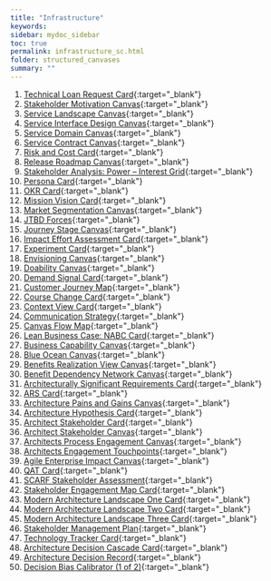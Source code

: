 ```yaml
---
title: "Infrastructure"
keywords: 
sidebar: mydoc_sidebar
toc: true
permalink: infrastructure_sc.html
folder: structured_canvases
summary: ""
---
```


1. [Technical Loan Request Card](technical_loan_request_card.md){:target="_blank"}
2. [Stakeholder Motivation Canvas](stakeholder_motivation_canvas.md){:target="_blank"}
3. [Service Landscape Canvas](service_landscape_canvas.md){:target="_blank"}
4. [Service Interface Design Canvas](service_interface_design_canvas.md){:target="_blank"}
5. [Service Domain Canvas](service_domain_canvas.md){:target="_blank"}
6. [Service Contract Canvas](service_contract_canvas.md){:target="_blank"}
7. [Risk and Cost Card](risk_and_cost_card.md){:target="_blank"}
8. [Release Roadmap Canvas](release_roadmap_canvas.md){:target="_blank"}
9. [Stakeholder Analysis: Power – Interest Grid](power_interest_grid.md){:target="_blank"}
10. [Persona Card](persona_card.md){:target="_blank"}
11. [OKR Card](okr_card.md){:target="_blank"}
12. [Mission Vision Card](mission_vision_card.md){:target="_blank"}
13. [Market Segmentation Canvas](market_segmentation_canvas.md){:target="_blank"}
14. [JTBD Forces](jtbd_forces.md){:target="_blank"}
15. [Journey Stage Canvas](journey_stage_canvas.md){:target="_blank"}
16. [Impact Effort Assessment Card](impact_effort_assessment_card.md){:target="_blank"}
17. [Experiment Card](experiment_card.md){:target="_blank"}
18. [Envisioning Canvas](envisioning_canvas.md){:target="_blank"}
19. [Doability Canvas](doability_canvas.md){:target="_blank"}
20. [Demand Signal Card](demand_signal_card.md){:target="_blank"}
21. [Customer Journey Map](customer_journey_map.md){:target="_blank"}
22. [Course Change Card](course_change_card.md){:target="_blank"}
23. [Context View Card](context_view_card.md){:target="_blank"}
24. [Communication Strategy](communication_strategy.md){:target="_blank"}
25. [Canvas Flow Map](canvas_flow_map.md){:target="_blank"}
26. [Lean Business Case: NABC Card](business_case_nabc_card.md){:target="_blank"}
27. [Business Capability Canvas](business_capability_canvas.md){:target="_blank"}
28. [Blue Ocean Canvas](blue_ocean_canvas.md){:target="_blank"}
29. [Benefits Realization View Canvas](benefits_realization_view_canvas.md){:target="_blank"}
30. [Benefit Dependency Network Canvas](benefits_dependency_network_canvas.md){:target="_blank"}
31. [Architecturally Significant Requirements Card](asr_card.md){:target="_blank"}
32. [ARS Card](ars_card.md){:target="_blank"}
33. [Architecture Pains and Gains Canvas](architecture_pains_and_gains.md){:target="_blank"}
34. [Architecture Hypothesis Card](architecture_hypothesis_card.md){:target="_blank"}
35. [Architect Stakeholder Card](architect_stakeholder_card.md){:target="_blank"}
36. [Architect Stakeholder Canvas](architect_stakeholder_canvas.md){:target="_blank"}
37. [Architects Process Engagement Canvas](architects_process_engagement_canvas.md){:target="_blank"}
38. [Architects Engagement Touchpoints](architects_engagement_touchpoints.md){:target="_blank"}
39. [Agile Enterprise Impact Canvas](agile_enterprise_impact_canvas.md){:target="_blank"}
40. [QAT Card](qat_card.md){:target="_blank"}
41. [SCARF Stakeholder Assessment](scarf_stakeholder_assessment.md){:target="_blank"}
42. [Stakeholder Engagement Map Card](stakeholder_engagement_map_card.md){:target="_blank"}
43. [Modern Architecture Landscape One Card](modern_architecture_landscape_one_card.md){:target="_blank"}
44. [Modern Architecture Landscape Two Card](modern_architecture_landscape_two_card.md){:target="_blank"}
45. [Modern Architecture Landscape Three Card](modern_architecture_landscape_three_card.md){:target="_blank"}
46. [Stakeholder Management Plan](stakholder_management_plan.md){:target="_blank"}
47. [Technology Tracker Card](technology_tracker_card.md){:target="_blank"}
48. [Architecture Decision Cascade Card](architecture_decision_cascade_card.md){:target="_blank"}
49. [Architecture Decision Record](architecture_decision_record.md){:target="_blank"}
50. [Decision Bias Calibrator (1 of 2)](decision_bias_calibrator_1.md){:target="_blank"}